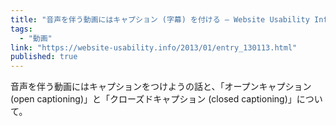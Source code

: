 ```yaml
---
title: "音声を伴う動画にはキャプション (字幕) を付ける — Website Usability Info"
tags:
  - "動画"
link: "https://website-usability.info/2013/01/entry_130113.html"
published: true
---
```


音声を伴う動画にはキャプションをつけようの話と、「オープンキャプション (open captioning)」と「クローズドキャプション (closed captioning)」について。
